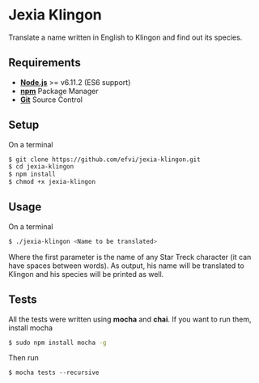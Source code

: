 # Jexia Klingon

Translate a name written in English to Klingon and find out its species.

## Requirements

* [**Node.js**](https://nodejs.org) >= v6.11.2 (ES6 support)
* [**npm**](https://www.npmjs.com) Package Manager
* [**Git**](https://git-scm.com) Source Control

## Setup

On a terminal

```bash
$ git clone https://github.com/efvi/jexia-klingon.git
$ cd jexia-klingon
$ npm install
$ chmod +x jexia-klingon
```

## Usage

On a terminal

```bash
$ ./jexia-klingon <Name to be translated>
```

Where the first parameter is the name of any Star Treck character (it can have spaces between words). As output, his name will be translated to Klingon and his species will be printed as well.

## Tests

All the tests were written using **mocha** and **chai**. If you want to run them, install mocha

```bash
$ sudo npm install mocha -g
```

Then run

```bashs
$ mocha tests --recursive
```
